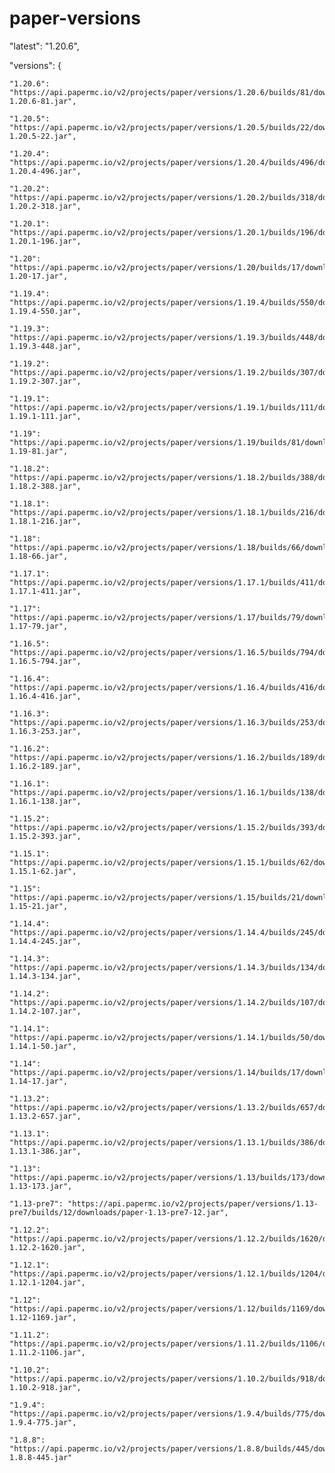 # paper-versions
  "latest": "1.20.6",
  
  "versions": {
  
    "1.20.6": "https://api.papermc.io/v2/projects/paper/versions/1.20.6/builds/81/downloads/paper-1.20.6-81.jar",
    
    "1.20.5": "https://api.papermc.io/v2/projects/paper/versions/1.20.5/builds/22/downloads/paper-1.20.5-22.jar",
    
    "1.20.4": "https://api.papermc.io/v2/projects/paper/versions/1.20.4/builds/496/downloads/paper-1.20.4-496.jar",
    
    "1.20.2": "https://api.papermc.io/v2/projects/paper/versions/1.20.2/builds/318/downloads/paper-1.20.2-318.jar",
    
    "1.20.1": "https://api.papermc.io/v2/projects/paper/versions/1.20.1/builds/196/downloads/paper-1.20.1-196.jar",
    
    "1.20": "https://api.papermc.io/v2/projects/paper/versions/1.20/builds/17/downloads/paper-1.20-17.jar",
    
    "1.19.4": "https://api.papermc.io/v2/projects/paper/versions/1.19.4/builds/550/downloads/paper-1.19.4-550.jar",
    
    "1.19.3": "https://api.papermc.io/v2/projects/paper/versions/1.19.3/builds/448/downloads/paper-1.19.3-448.jar",
    
    "1.19.2": "https://api.papermc.io/v2/projects/paper/versions/1.19.2/builds/307/downloads/paper-1.19.2-307.jar",
    
    "1.19.1": "https://api.papermc.io/v2/projects/paper/versions/1.19.1/builds/111/downloads/paper-1.19.1-111.jar",
    
    "1.19": "https://api.papermc.io/v2/projects/paper/versions/1.19/builds/81/downloads/paper-1.19-81.jar",
    
    "1.18.2": "https://api.papermc.io/v2/projects/paper/versions/1.18.2/builds/388/downloads/paper-1.18.2-388.jar",
    
    "1.18.1": "https://api.papermc.io/v2/projects/paper/versions/1.18.1/builds/216/downloads/paper-1.18.1-216.jar",
    
    "1.18": "https://api.papermc.io/v2/projects/paper/versions/1.18/builds/66/downloads/paper-1.18-66.jar",
    
    "1.17.1": "https://api.papermc.io/v2/projects/paper/versions/1.17.1/builds/411/downloads/paper-1.17.1-411.jar",
    
    "1.17": "https://api.papermc.io/v2/projects/paper/versions/1.17/builds/79/downloads/paper-1.17-79.jar",
    
    "1.16.5": "https://api.papermc.io/v2/projects/paper/versions/1.16.5/builds/794/downloads/paper-1.16.5-794.jar",
    
    "1.16.4": "https://api.papermc.io/v2/projects/paper/versions/1.16.4/builds/416/downloads/paper-1.16.4-416.jar",
    
    "1.16.3": "https://api.papermc.io/v2/projects/paper/versions/1.16.3/builds/253/downloads/paper-1.16.3-253.jar",
    
    "1.16.2": "https://api.papermc.io/v2/projects/paper/versions/1.16.2/builds/189/downloads/paper-1.16.2-189.jar",
    
    "1.16.1": "https://api.papermc.io/v2/projects/paper/versions/1.16.1/builds/138/downloads/paper-1.16.1-138.jar",
    
    "1.15.2": "https://api.papermc.io/v2/projects/paper/versions/1.15.2/builds/393/downloads/paper-1.15.2-393.jar",
    
    "1.15.1": "https://api.papermc.io/v2/projects/paper/versions/1.15.1/builds/62/downloads/paper-1.15.1-62.jar",
    
    "1.15": "https://api.papermc.io/v2/projects/paper/versions/1.15/builds/21/downloads/paper-1.15-21.jar",
    
    "1.14.4": "https://api.papermc.io/v2/projects/paper/versions/1.14.4/builds/245/downloads/paper-1.14.4-245.jar",
    
    "1.14.3": "https://api.papermc.io/v2/projects/paper/versions/1.14.3/builds/134/downloads/paper-1.14.3-134.jar",
    
    "1.14.2": "https://api.papermc.io/v2/projects/paper/versions/1.14.2/builds/107/downloads/paper-1.14.2-107.jar",
    
    "1.14.1": "https://api.papermc.io/v2/projects/paper/versions/1.14.1/builds/50/downloads/paper-1.14.1-50.jar",
    
    "1.14": "https://api.papermc.io/v2/projects/paper/versions/1.14/builds/17/downloads/paper-1.14-17.jar",
    
    "1.13.2": "https://api.papermc.io/v2/projects/paper/versions/1.13.2/builds/657/downloads/paper-1.13.2-657.jar",
    
    "1.13.1": "https://api.papermc.io/v2/projects/paper/versions/1.13.1/builds/386/downloads/paper-1.13.1-386.jar",
    
    "1.13": "https://api.papermc.io/v2/projects/paper/versions/1.13/builds/173/downloads/paper-1.13-173.jar",
    
    "1.13-pre7": "https://api.papermc.io/v2/projects/paper/versions/1.13-pre7/builds/12/downloads/paper-1.13-pre7-12.jar",
    
    "1.12.2": "https://api.papermc.io/v2/projects/paper/versions/1.12.2/builds/1620/downloads/paper-1.12.2-1620.jar",
    
    "1.12.1": "https://api.papermc.io/v2/projects/paper/versions/1.12.1/builds/1204/downloads/paper-1.12.1-1204.jar",
    
    "1.12": "https://api.papermc.io/v2/projects/paper/versions/1.12/builds/1169/downloads/paper-1.12-1169.jar",
    
    "1.11.2": "https://api.papermc.io/v2/projects/paper/versions/1.11.2/builds/1106/downloads/paper-1.11.2-1106.jar",
    
    "1.10.2": "https://api.papermc.io/v2/projects/paper/versions/1.10.2/builds/918/downloads/paper-1.10.2-918.jar",
    
    "1.9.4": "https://api.papermc.io/v2/projects/paper/versions/1.9.4/builds/775/downloads/paper-1.9.4-775.jar",
    
    "1.8.8": "https://api.papermc.io/v2/projects/paper/versions/1.8.8/builds/445/downloads/paper-1.8.8-445.jar"
